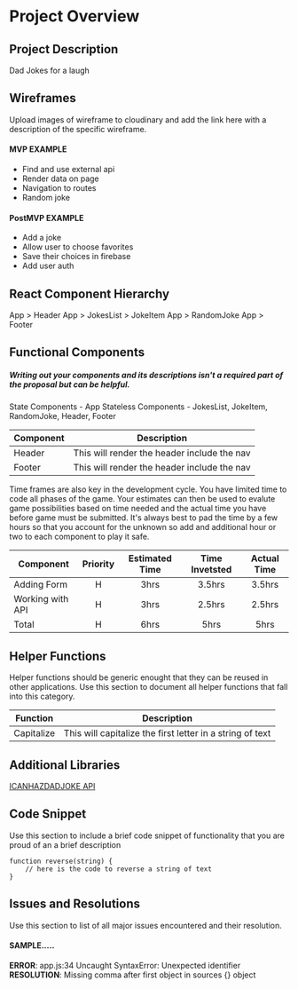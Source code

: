 # Project Overview


## Project Description

Dad Jokes for a laugh

## Wireframes

Upload images of wireframe to cloudinary and add the link here with a description of the specific wireframe.
  

#### MVP EXAMPLE
- Find and use external api 
- Render data on page 
- Navigation to routes
- Random joke

#### PostMVP EXAMPLE

- Add a joke
- Allow user to choose favorites 
- Save their choices in firebase
- Add user auth

## React Component Hierarchy

App > Header
App > JokesList > JokeItem
App > RandomJoke
App > Footer

## Functional Components
##### Writing out your components and its descriptions isn't a required part of the proposal but can be helpful.

State Components - App
Stateless Components - JokesList, JokeItem, RandomJoke, Header, Footer

| Component | Description | 
| --- | :---: |  
| Header | This will render the header include the nav | 
| Footer | This will render the header include the nav | 


Time frames are also key in the development cycle.  You have limited time to code all phases of the game.  Your estimates can then be used to evalute game possibilities based on time needed and the actual time you have before game must be submitted. It's always best to pad the time by a few hours so that you account for the unknown so add and additional hour or two to each component to play it safe.

| Component | Priority | Estimated Time | Time Invetsted | Actual Time |
| --- | :---: |  :---: | :---: | :---: |
| Adding Form | H | 3hrs| 3.5hrs | 3.5hrs |
| Working with API | H | 3hrs| 2.5hrs | 2.5hrs |
| Total | H | 6hrs| 5hrs | 5hrs |

## Helper Functions
Helper functions should be generic enought that they can be reused in other applications. Use this section to document all helper functions that fall into this category.

| Function | Description | 
| --- | :---: |  
| Capitalize | This will capitalize the first letter in a string of text | 

## Additional Libraries
 
[ICANHAZDADJOKE API](https://icanhazdadjoke.com/api)
## Code Snippet

Use this section to include a brief code snippet of functionality that you are proud of an a brief description  

```
function reverse(string) {
	// here is the code to reverse a string of text
}
```

## Issues and Resolutions
 Use this section to list of all major issues encountered and their resolution.

#### SAMPLE.....
**ERROR**: app.js:34 Uncaught SyntaxError: Unexpected identifier                                
**RESOLUTION**: Missing comma after first object in sources {} object
